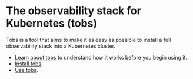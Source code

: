 # The observability stack for Kubernetes (tobs)
Tobs is a tool that aims to make it as easy as possible to install a full observability stack into a Kubernetes cluster.

*   [Learn about tobs][about-tobs] to understand how it works before you begin
    using it.
*   [Install tobs][tobs-install].
*   [Use tobs][tobs-use].


[about-tobs]: /how-to-guides/tobs/about-tobs/
[tobs-install]: /how-to-guides/tobs/install-tobs/
[tobs-use]: /how-to-guides/tobs/using-tobs/
